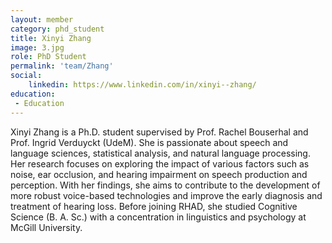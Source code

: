 ```yaml
---
layout: member
category: phd_student
title: Xinyi Zhang
image: 3.jpg
role: PhD Student
permalink: 'team/Zhang'
social:
    linkedin: https://www.linkedin.com/in/xinyi--zhang/
education:
 - Education
---
```


Xinyi Zhang is a Ph.D. student supervised by Prof. Rachel Bouserhal and Prof. Ingrid Verduyckt (UdeM). She is passionate about speech and language sciences, statistical analysis, and natural language processing. Her research focuses on exploring the impact of various factors such as noise, ear occlusion, and hearing impairment on speech production and perception. With her findings, she aims to contribute to the development of more robust voice-based technologies and improve the early diagnosis and treatment of hearing loss. Before joining RHAD, she studied Cognitive Science (B. A. Sc.) with a concentration in linguistics and psychology at McGill University.